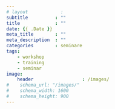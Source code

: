 ```yaml
---
# layout            : 
subtitle          : ""
title             : ""
date: {{ .Date }}
meta_title        : ""
meta_description  : ""
categories        : seminare
tags:
    - workshop
    - training
    - seminar
image:
    header                  : /images/
#    schema_url: "/images/"
#    schema_width: 1600
#    schema_height: 900
---
```

